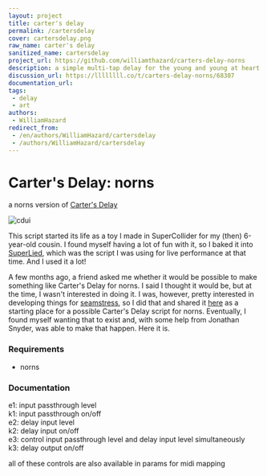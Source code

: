 ```yaml
---
layout: project
title: carter's delay
permalink: /cartersdelay
cover: cartersdelay.png
raw_name: carter's delay
sanitized_name: cartersdelay
project_url: https://github.com/williamthazard/carters-delay-norns
description: a simple multi-tap delay for the young and young at heart
discussion_url: https://llllllll.co/t/carters-delay-norns/68307
documentation_url: 
tags:
 - delay
 - art
authors:
 - WilliamHazard
redirect_from:
 - /en/authors/WilliamHazard/cartersdelay
 - /authors/WilliamHazard/cartersdelay
---
```

# Carter's Delay: norns

a norns version of [Carter's Delay](https://llllllll.co/t/carters-delay/63644)

![cdui](https://raw.githubusercontent.com/user-attachments/assets/cd444d00-ca82-4753-aedc-f606ef0f2f76)

This script started its life as a toy I made in SuperCollider for my (then) 6-year-old cousin. I found myself having a lot of fun with it, so I baked it into [SuperLied](https://llllllll.co/t/superlied/64557?u=williamhazard), which was the script I was using for live performance at that time. And I used it a lot! 

A few months ago, a friend asked me whether it would be possible to make something like Carter's Delay for norns. I said I thought it would be, but at the time, I wasn't interested in doing it. I was, however, pretty interested in developing things for [seamstress](https://llllllll.co/t/seamstress-is-a-lua-scripting-environment-for-musical-communication/64556), so I did that and shared it [here](https://llllllll.co/t/carters-delay-seamstress/66651?u=williamhazard) as a starting place for a possible Carter's Delay script for norns. Eventually, I found myself wanting that to exist and, with some help from Jonathan Snyder, was able to make that happen. Here it is.

### Requirements

* norns


### Documentation

e1: input passthrough level <br>
k1: input passthrough on/off <br>
e2: delay input level <br>
k2: delay input on/off <br>
e3: control input passthrough level and delay input level simultaneously <br>
k3: delay output on/off

all of these controls are also available in params for midi mapping
